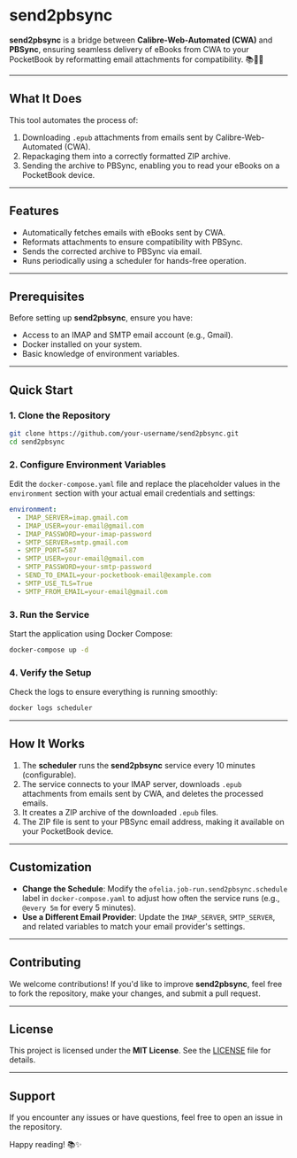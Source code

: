 # **send2pbsync**

**send2pbsync** is a bridge between **Calibre-Web-Automated (CWA)** and **PBSync**, ensuring seamless delivery of eBooks from CWA to your PocketBook by reformatting email attachments for compatibility. 📚📧🚀

---

## **What It Does**

This tool automates the process of:
1. Downloading `.epub` attachments from emails sent by Calibre-Web-Automated (CWA).
2. Repackaging them into a correctly formatted ZIP archive.
3. Sending the archive to PBSync, enabling you to read your eBooks on a PocketBook device.

---

## **Features**

- Automatically fetches emails with eBooks sent by CWA.
- Reformats attachments to ensure compatibility with PBSync.
- Sends the corrected archive to PBSync via email.
- Runs periodically using a scheduler for hands-free operation.

---

## **Prerequisites**

Before setting up **send2pbsync**, ensure you have:
- Access to an IMAP and SMTP email account (e.g., Gmail).
- Docker installed on your system.
- Basic knowledge of environment variables.

---

## **Quick Start**

### 1. Clone the Repository
```bash
git clone https://github.com/your-username/send2pbsync.git
cd send2pbsync
```

### 2. Configure Environment Variables
Edit the `docker-compose.yaml` file and replace the placeholder values in the `environment` section with your actual email credentials and settings:

```yaml
environment:
  - IMAP_SERVER=imap.gmail.com
  - IMAP_USER=your-email@gmail.com
  - IMAP_PASSWORD=your-imap-password
  - SMTP_SERVER=smtp.gmail.com
  - SMTP_PORT=587
  - SMTP_USER=your-email@gmail.com
  - SMTP_PASSWORD=your-smtp-password
  - SEND_TO_EMAIL=your-pocketbook-email@example.com
  - SMTP_USE_TLS=True
  - SMTP_FROM_EMAIL=your-email@gmail.com
```

### 3. Run the Service
Start the application using Docker Compose:
```bash
docker-compose up -d
```

### 4. Verify the Setup
Check the logs to ensure everything is running smoothly:
```bash
docker logs scheduler
```

---

## **How It Works**

1. The **scheduler** runs the **send2pbsync** service every 10 minutes (configurable).
2. The service connects to your IMAP server, downloads `.epub` attachments from emails sent by CWA, and deletes the processed emails.
3. It creates a ZIP archive of the downloaded `.epub` files.
4. The ZIP file is sent to your PBSync email address, making it available on your PocketBook device.

---

## **Customization**

- **Change the Schedule**: Modify the `ofelia.job-run.send2pbsync.schedule` label in `docker-compose.yaml` to adjust how often the service runs (e.g., `@every 5m` for every 5 minutes).
- **Use a Different Email Provider**: Update the `IMAP_SERVER`, `SMTP_SERVER`, and related variables to match your email provider's settings.

---

## **Contributing**

We welcome contributions! If you'd like to improve **send2pbsync**, feel free to fork the repository, make your changes, and submit a pull request.

---

## **License**

This project is licensed under the **MIT License**. See the [LICENSE](LICENSE) file for details.

---

## **Support**

If you encounter any issues or have questions, feel free to open an issue in the repository.

Happy reading! 📚✨
